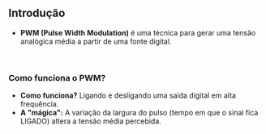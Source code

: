## Introdução

- **PWM (Pulse Width Modulation)** é uma técnica para gerar uma tensão analógica média a partir de uma fonte digital.

<br>

### Como funciona o PWM?

- **Como funciona?** Ligando e desligando uma saída digital em alta frequência.  
- **A "mágica":** A variação da largura do pulso (tempo em que o sinal fica LIGADO) altera a tensão média percebida.  